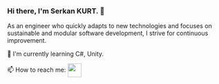 ### Hi there, I'm Serkan KURT. 👋

As an engineer who quickly adapts to new technologies and focuses on sustainable and modular software development, I strive for continuous improvement.

🌱 I'm currently learning C#, Unity.

📫 How to reach me:
[<img height="32" width="32" align="center" src="https://cdn.jsdelivr.net/gh/devicons/devicon/icons/linkedin/linkedin-original.svg" />][linkedIn]

[linkedIn]: https://www.linkedin.com/in/serkan-kurt-1103291a4/
